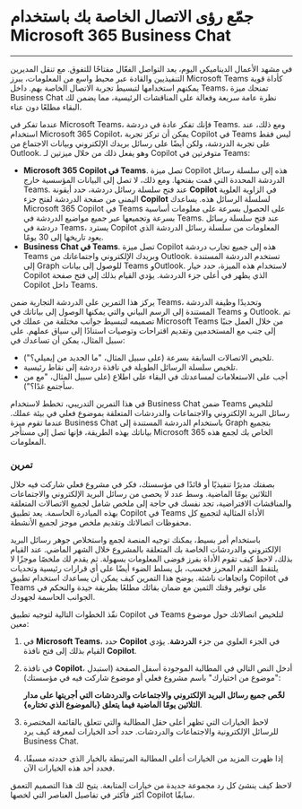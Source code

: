
# جمّع رؤى الاتصال الخاصة بك باستخدام Microsoft 365 Business Chat
---
في مشهد الأعمال الديناميكي اليوم، يعد التواصل الفعّال مفتاحًا للتفوق. مع تنقل المديرين التنفيذيين والقادة عبر محيط واسع من المعلومات، يبرز Microsoft Teams كأداة قوية يمكنهم استخدامها لتبسيط تجربة الاتصال الخاصة بهم. داخل Teams، تمنحك ميزة Business Chat نظرة عامة سريعة وفعالة على المناقشات الرئيسية، مما يضمن لك البقاء مطلعًا دون عناء.

عندما تفكر في Microsoft Teams، فإنك تفكر عادة في دردشة Teams. ومع ذلك، عند استخدام Microsoft 365 Copilot، يمكن أن تركز تجربة Copilot في Teams ليس فقط على تجربة الدردشة، ولكن أيضًا على رسائل بريدك الإلكتروني وبيانات الاجتماع من Outlook. وهو يفعل ذلك من خلال ميزتين لـ Copilot متوفرتين في Teams:

 -  **Microsoft 365 Copilot في Teams**. تصل ميزة Copilot هذه إلى سلسلة رسائل الدردشة المحددة التي قمت بفتحها. ومع ذلك، لا تصل إلى البيانات المؤسسية خارج Teams. عند فتح سلسلة رسائل دردشة، حدد أيقونة **Copilot** في الزاوية العلوية اليمنى من صفحة الدردشة لفتح جزء **Copilot** لسلسلة الرسائل هذه. يساعدك Microsoft 365 Copilot في Teams على الحصول بسرعة على معلومات أساسية بسرعة وتجميعها عبر جميع مواضيع الدردشة في Teams. عند فتح سلسلة رسائل دردشة في Teams، يسترد Copilot المعلومات من سلسلة رسائل الدردشة الذي يعود تاريخها إلى 30 يومًا.
 -  **Business Chat في Teams**. تصل ميزة Copilot هذه إلى جميع تجارب دردشة Teams وبريدك الإلكتروني واجتماعاتك من Outlook. تستخدم الدردشة المستندة إلى Graph للوصول إلى بيانات Teams وOutlook. لاستخدام هذه الميزة، حدد خيار Copilot الذي يظهر في أعلى جزء الدردشة. يؤدي القيام بذلك إلى فتح صفحة Copilot داخل Teams.

يركز هذا التمرين على الدردشة التجارية ضمن Teams، وتحديدًا وظيفة الدردشة المستندة إلى الرسم البياني والتي يمكنها الوصول إلى بياناتك في Teams و Outlook. تم تصميمه لتبسيط جوانب مختلفة من عملك في Microsoft Teams من خلال العمل جنبًا إلى جنب مع المستخدمين وتقديم اقتراحات وتوصيات استنادًا إلى سياق عملهم. على سبيل المثال، يمكن أن تساعدك في:

 -  تلخيص الاتصالات السابقة بسرعة (على سبيل المثال، "ما الجديد من إيميلي؟").
 -  تلخيص سلسلة الرسائل الطويلة في نافذة دردشة إلى نقاط رئيسية.
 -  أجب على الاستعلامات لمساعدتك في البقاء على اطلاع (على سبيل المثال، "مع من سأجتمع غدًا؟").

في هذا التمرين التدريبي، تخطط لاستخدام Business Chat ضمن Teams لتلخيص رسائل البريد الإلكتروني والاجتماعات والدردشات المتعلقة بموضوع فعلي في بيئة عملك. عندما تقوم ميزة Business Chat باستخدام الدردشة المستندة إلى Graph بتجميع بياناتك بهذه الطريقة، فإنها تصل إلى مستأجر Microsoft 365 الخاص بك لجمع هذه المعلومات.<br>

### تمرين

بصفتك مديرًا تنفيذيًا أو قائدًا في مؤسستك، فكر في مشروع فعلي شاركت فيه خلال الثلاثين يومًا الماضية. وسط عدد لا يحصى من رسائل البريد الإلكتروني والاجتماعات والمناقشات الافتراضية، تجد نفسك في حاجة إلى ملخص شامل لجميع الاتصالات المتعلقة بهذه المبادرة الحاسمة. يعد تطبيق Copilot في Teams الأداة المثالية لتجميع كل محفوظات اتصالاتك وتقديم ملخص موجز لجميع الأنشطة.

باستخدام أمر بسيط، يمكنك توجيه المنصة لجمع واستخلاص جوهر رسائل البريد الإلكتروني والدردشات الخاصة بك المتعلقة بالمشروع خلال الشهر الماضي. عند القيام بذلك، لاحظ كيف تقوم الأداة بفرز فوضى المعلومات بسهولة. ثم يقدم لك ملخصًا موجزًا لا يلتقط التقدم المحرز فحسب، بل يسلط الضوء أيضًا على أي قرارات رئيسية وتحديات واتجاهات ناشئة. يوضح هذا التمرين كيف يمكن أن يساعدك استخدام تطبيق Copilot في Teams على توفير وقتك الثمين مع ضمان بقائك مطلعًا بطريقة جيدة والتحكم في الجوانب الحاسمة لجهودك.

نفّذ الخطوات التالية لتوجيه تطبيق Copilot في Teams لتلخيص اتصالاتك حول موضوع معين:<br>

1.  في **Microsoft Teams**، حدد **Copilot** في الجزء العلوي من جزء **الدردشة**. يؤدي القيام بذلك إلى فتح نافذة **Copilot**.
2.  في نافذة **Copilot**، أدخل النص التالي في المطالبة الموجودة أسفل الصفحة (استبدل "موضوع من اختيارك" باسم مشروع فعلي أو موضوع شاركت فيه في مؤسستك):
    
    **لخّص جميع رسائل البريد الإلكتروني والاجتماعات والدردشات التي أجريتها على مدار الثلاثين يومًا الماضية فيما يتعلق \{بالموضوع الذي تختاره\}**.
3.  لاحظ الخيارات التي تظهر أعلى حقل المطالبة والتي تتعلق بالقائمة المختصرة للرسائل الإلكترونية والاجتماعات والدردشات. حدد أحد الخيارات لمعرفة كيف يرد Business Chat.
4.  إذا ظهرت المزيد من الخيارات أعلى المطالبة المرتبطة بالخيار الذي حددته مسبقًا، فحدد أحد هذه الخيارات الآن.

لاحظ كيف ينشئ كل رد مجموعة جديدة من خيارات المتابعة. يتيح لك هذا التصميم التعمق أكثر فأكثر في تفاصيل العناصر التي لخصها Copilot سابقًا.
